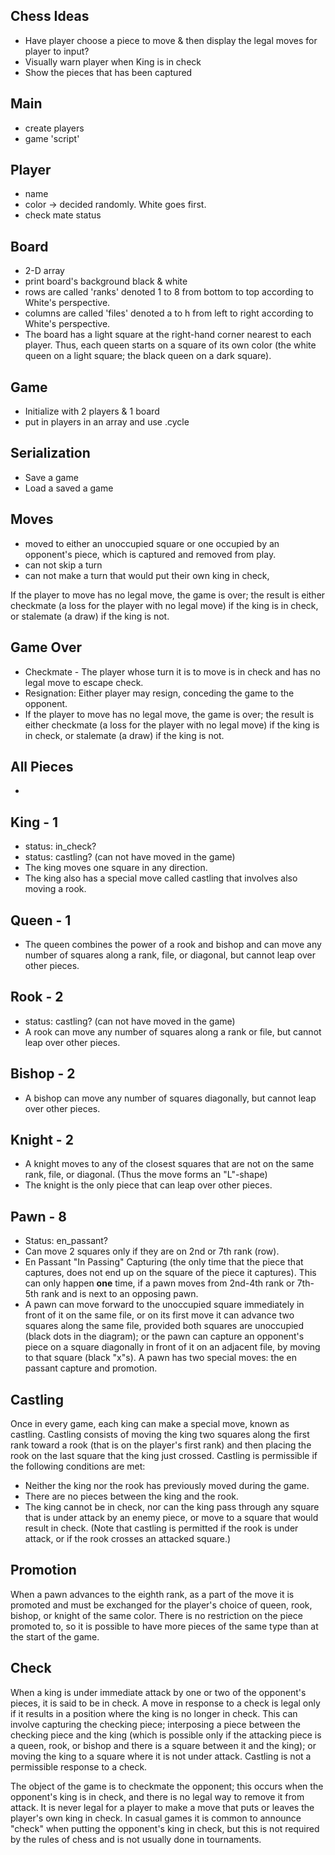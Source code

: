 ## Chess Ideas
- Have player choose a piece to move & then display the legal moves for player to input?
- Visually warn player when King is in check
- Show the pieces that has been captured

## Main
- create players
- game 'script'

## Player
- name
- color -> decided randomly. White goes first.
- check mate status

## Board
+ 2-D array
+ print board's background black & white
+ rows are called 'ranks' denoted 1 to 8 from bottom to top according to White's perspective.
+ columns are called 'files' denoted a to h from left to right according to White's perspective.
+ The board has a light square at the right-hand corner nearest to each player. Thus, each queen starts on a square of its own color (the white queen on a light square; the black queen on a dark square).

## Game
- Initialize with 2 players & 1 board
- put in players in an array and use .cycle

## Serialization
- Save a game
- Load a saved a game

## Moves
- moved to either an unoccupied square or one occupied by an opponent's piece, which is captured and removed from play. 
- can not skip a turn
- can not make a turn that would put their own king in check,

If the player to move has no legal move, the game is over; the result is either checkmate (a loss for the player with no legal move) if the king is in check, or stalemate (a draw) if the king is not.

## Game Over
- Checkmate - The player whose turn it is to move is in check and has no legal move to escape check.
- Resignation: Either player may resign, conceding the game to the opponent.
- If the player to move has no legal move, the game is over; the result is either checkmate (a loss for the player with no legal move) if the king is in check, or stalemate (a draw) if the king is not.

## All Pieces
- 


## King - 1
- status: in_check?
- status: castling? (can not have moved in the game)
- The king moves one square in any direction. 
- The king also has a special move called castling that involves also moving a rook.

## Queen - 1
- The queen combines the power of a rook and bishop and can move any number of squares along a rank, file, or diagonal, but cannot leap over other pieces.

## Rook - 2
- status: castling? (can not have moved in the game)
- A rook can move any number of squares along a rank or file, but cannot leap over other pieces.

## Bishop - 2
- A bishop can move any number of squares diagonally, but cannot leap over other pieces.

## Knight - 2
- A knight moves to any of the closest squares that are not on the same rank, file, or diagonal. (Thus the move forms an "L"-shape)
- The knight is the only piece that can leap over other pieces.

## Pawn - 8
- Status: en_passant?
- Can move 2 squares only if they are on 2nd or 7th rank (row).
- En Passant "In Passing" Capturing (the only time that the piece that captures, does not end up on the square of the piece it captures). This can only happen **one** time, if a pawn moves from 2nd-4th rank or 7th-5th rank and is next to an opposing pawn.
- A pawn can move forward to the unoccupied square immediately in front of it on the same file, or on its first move it can advance two squares along the same file, provided both squares are unoccupied (black dots in the diagram); or the pawn can capture an opponent's piece on a square diagonally in front of it on an adjacent file, by moving to that square (black "x"s). A pawn has two special moves: the en passant capture and promotion.


## Castling
Once in every game, each king can make a special move, known as castling. Castling consists of moving the king two squares along the first rank toward a rook (that is on the player's first rank) and then placing the rook on the last square that the king just crossed. Castling is permissible if the following conditions are met:
- Neither the king nor the rook has previously moved during the game.
- There are no pieces between the king and the rook.
- The king cannot be in check, nor can the king pass through any square that is under attack by an enemy piece, or move to a square that would result in check. (Note that castling is permitted if the rook is under attack, or if the rook crosses an attacked square.)

## Promotion
When a pawn advances to the eighth rank, as a part of the move it is promoted and must be exchanged for the player's choice of queen, rook, bishop, or knight of the same color. There is no restriction on the piece promoted to, so it is possible to have more pieces of the same type than at the start of the game.

## Check
When a king is under immediate attack by one or two of the opponent's pieces, it is said to be in check. A move in response to a check is legal only if it results in a position where the king is no longer in check. This can involve capturing the checking piece; interposing a piece between the checking piece and the king (which is possible only if the attacking piece is a queen, rook, or bishop and there is a square between it and the king); or moving the king to a square where it is not under attack. Castling is not a permissible response to a check.

The object of the game is to checkmate the opponent; this occurs when the opponent's king is in check, and there is no legal way to remove it from attack. It is never legal for a player to make a move that puts or leaves the player's own king in check. In casual games it is common to announce "check" when putting the opponent's king in check, but this is not required by the rules of chess and is not usually done in tournaments.